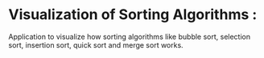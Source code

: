 # Visualization of Sorting Algorithms :

Application to visualize how sorting algorithms like bubble sort, selection sort, insertion sort, quick sort and merge sort works.
